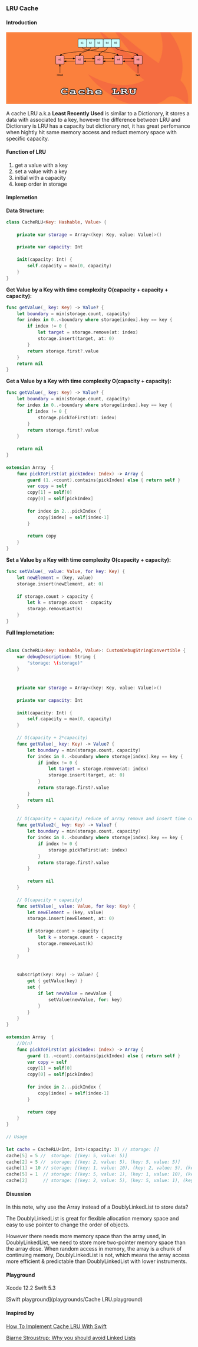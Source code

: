 ### LRU Cache
#### Introduction
![Cache](images/CacheLRU.jpg)

A cache LRU a.k.a __Least Recently Used__ is similar to a Dictionary, it stores a data with associated to a key, however the difference between LRU and Dictionary is LRU has a capacity but dictionary not, it has great perfomance when hightly hit same memory access and reduct memory space with specific capacity.

#### Function of LRU

1. get a value with a key
2. set a value with a key
3. initial with a capacity
4. keep order in storage

#### Implemetion

__Data Structure:__

```Swift 
class CacheRLU<Key: Hashable, Value> {
    
    private var storage = Array<(key: Key, value: Value)>()
    
    private var capacity: Int
    
    init(capacity: Int) {
        self.capacity = max(0, capacity)
    }
}

```

__Get Value by a Key with time complexity O(capacity + capacity + capacity):__

```Swift 
func getValue(_ key: Key) -> Value? {
    let boundary = min(storage.count, capacity)
    for index in 0..<boundary where storage[index].key == key {
        if index != 0 {
            let target = storage.remove(at: index)
            storage.insert(target, at: 0)
        }
        return storage.first?.value
    }
    return nil
}
```

__Get a Value by a Key with time complexity O(capacity + capacity):__

```Swift 
func getValue(_ key: Key) -> Value? {
    let boundary = min(storage.count, capacity)
    for index in 0..<boundary where storage[index].key == key {
        if index != 0 {
            storage.pickToFirst(at: index)
        }
        return storage.first?.value
    }
    
    return nil
}

extension Array  {
    func pickToFirst(at pickIndex: Index) -> Array {
        guard (1..<count).contains(pickIndex) else { return self }
        var copy = self
        copy[1] = self[0]
        copy[0] = self[pickIndex]
        
        for index in 2...pickIndex {
            copy[index] = self[index-1]
        }
        
        return copy
    }
}

```

__Set a Value by a Key with time complexity O(capacity + capacity):__

```Swift 
func setValue(_ value: Value, for key: Key) {
    let newElement = (key, value)
    storage.insert(newElement, at: 0)
    
    if storage.count > capacity {
        let k = storage.count - capacity
        storage.removeLast(k)
    }
}
```


__Full Implemetation:__

```Swift 

class CacheRLU<Key: Hashable, Value>: CustomDebugStringConvertible {
    var debugDescription: String {
        "storage: \(storage)"
    }
    
    
    private var storage = Array<(key: Key, value: Value)>()
    
    private var capacity: Int
    
    init(capacity: Int) {
        self.capacity = max(0, capacity)
    }
    
    // O(capacity + 2*capacity)
    func getValue(_ key: Key) -> Value? {
        let boundary = min(storage.count, capacity)
        for index in 0..<boundary where storage[index].key == key {
            if index != 0 {
                let target = storage.remove(at: index)
                storage.insert(target, at: 0)
            }
            return storage.first?.value
        }
        return nil
    }
    
    // O(capacity + capacity) reduce of array remove and insert time complexity
    func getValue2(_ key: Key) -> Value? {
        let boundary = min(storage.count, capacity)
        for index in 0..<boundary where storage[index].key == key {
            if index != 0 {
                storage.pickToFirst(at: index)
            }
            return storage.first?.value
        }
        
        return nil
    }
    
    // O(capacity + capacity)
    func setValue(_ value: Value, for key: Key) {
        let newElement = (key, value)
        storage.insert(newElement, at: 0)
        
        if storage.count > capacity {
            let k = storage.count - capacity
            storage.removeLast(k)
        }
    }
    
    
    subscript(key: Key) -> Value? {
        get { getValue(key) }
        set {
            if let newValue = newValue {
                setValue(newValue, for: key)
            }
        }
    }
}

extension Array  {
    //O(n) 
    func pickToFirst(at pickIndex: Index) -> Array {
        guard (1..<count).contains(pickIndex) else { return self }
        var copy = self
        copy[1] = self[0]
        copy[0] = self[pickIndex]
        
        for index in 2...pickIndex {
            copy[index] = self[index-1]
        }
        
        return copy
    }
}

// Usage

let cache = CacheRLU<Int, Int>(capacity: 3) // storage: []
cache[5] = 5 //  storage: [(key: 5, value: 5)]
cache[2] = 5 //  storage: [(key: 2, value: 5), (key: 5, value: 5)]
cache[1] = 10 // storage: [(key: 1, value: 10), (key: 2, value: 5), (key: 5, value: 5)]
cache[5] = 1  // storage: [(key: 5, value: 1), (key: 1, value: 10), (key: 2, value: 5)]
cache[2]      // storage: [(key: 2, value: 5), (key: 5, value: 1), (key: 1, value: 10)]

```

#### Disussion
In this note, why use the Array instead of a DoublyLinkedList to store data?

The DoublyLinkedList is great for flexible allocation memory space and easy to use pointer to change the order of objects. 

However there needs more memory space than the array used, in DoublyLinkedList, we need to store more two-pointer memory space than the array dose. 
When random access in memory, the array is a chunk of continuing memory, DoublyLinkedList is not, which means the array access more efficient & predictable than DoublyLinkedList with lower instruments.

#### Playground
Xcode 12.2 Swift 5.3

[Swift playground](playgrounds/Cache LRU.playground)

#### Inspired by 
[How To Implement Cache LRU With Swift](https://marcosantadev.com/implement-cache-lru-swift/#getting_started)

[Bjarne Stroustrup: Why you should avoid Linked Lists](https://www.youtube.com/watch?v=YQs6IC-vgmo&feature=emb_title)